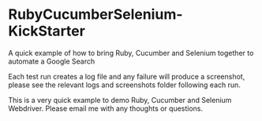 RubyCucumberSelenium-KickStarter
================================

A quick example of how to bring Ruby, Cucumber and Selenium together to automate a Google Search

Each test run creates a log file and any failure will produce a screenshot, please see the relevant logs and screenshots folder following each run.

This is a very quick example to demo Ruby, Cucumber and Selenium Webdriver. Please email me with any thoughts or questions.